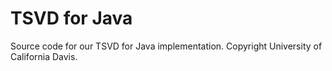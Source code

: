 # TSVD for Java
Source code for our TSVD  for Java implementation. 
Copyright University of California Davis.

